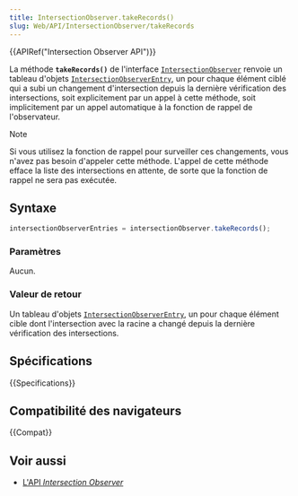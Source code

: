 ```yaml
---
title: IntersectionObserver.takeRecords()
slug: Web/API/IntersectionObserver/takeRecords
---
```


{{APIRef("Intersection Observer API")}}

La méthode **`takeRecords()`** de l'interface [`IntersectionObserver`](/fr/docs/Web/API/IntersectionObserver) renvoie un tableau d'objets [`IntersectionObserverEntry`](/fr/docs/Web/API/IntersectionObserverEntry), un pour chaque élément ciblé qui a subi un changement d'intersection depuis la dernière vérification des intersections, soit explicitement par un appel à cette méthode, soit implicitement par un appel automatique à la fonction de rappel de l'observateur.

> [!NOTE]
> Si vous utilisez la fonction de rappel pour surveiller ces changements, vous n'avez pas besoin d'appeler cette méthode. L'appel de cette méthode efface la liste des intersections en attente, de sorte que la fonction de rappel ne sera pas exécutée.

## Syntaxe

```js
intersectionObserverEntries = intersectionObserver.takeRecords();
```

### Paramètres

Aucun.

### Valeur de retour

Un tableau d'objets [`IntersectionObserverEntry`](/fr/docs/Web/API/IntersectionObserverEntry), un pour chaque élément cible dont l'intersection avec la racine a changé depuis la dernière vérification des intersections.

## Spécifications

{{Specifications}}

## Compatibilité des navigateurs

{{Compat}}

## Voir aussi

- [L'API _Intersection Observer_](/fr/docs/Web/API/Intersection_Observer_API)
